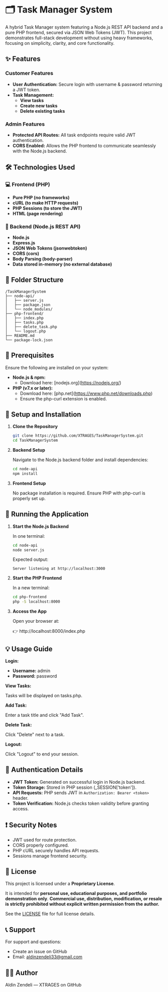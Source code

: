 # 🗂️ Task Manager System

A hybrid Task Manager system featuring a Node.js REST API backend and a pure PHP frontend, secured via JSON Web Tokens (JWT). This project demonstrates full-stack development without using heavy frameworks, focusing on simplicity, clarity, and core functionality.

## ✨ Features

### Customer Features
-   **User Authentication:** Secure login with username & password returning a JWT token.
-   **Task Management:**
    -   **View tasks**
    -   **Create new tasks**
    -   **Delete existing tasks**

### Admin Features
-   **Protected API Routes:** All task endpoints require valid JWT authentication.
-   **CORS Enabled:** Allows the PHP frontend to communicate seamlessly with the Node.js backend.

## 🛠️ Technologies Used

### 💻 Frontend (PHP)
*   **Pure PHP (no frameworks)**
*   **cURL (to make HTTP requests)**
*   **PHP Sessions (to store the JWT)**
*   **HTML (page rendering)**

### 🔗 Backend (Node.js REST API)
*   **Node.js**
*   **Express.js**
*   **JSON Web Tokens (jsonwebtoken)**
*   **CORS (cors)**
*   **Body Parsing (body-parser)**
*   **Data stored in-memory (no external database)**


## 📁 Folder Structure

```
/TaskManagerSystem
├── node-api/
│   ├── server.js
│   ├── package.json
│   └── node_modules/
├── php-frontend/
│   ├── index.php
│   ├── tasks.php
│   ├── delete_task.php
│   └── logout.php
├── README.md
└── package-lock.json
```

## 🔧 Prerequisites

Ensure the following are installed on your system:

*   **Node.js & npm:**
    *   Download here: \[nodejs.org](https://nodejs.org/)
*   **PHP (v7.x or later):**
    *   Download here: \[php.net](https://www.php.net/downloads.php)
    *   Ensure the php-curl extension is enabled.

## 🚀 Setup and Installation

1.  **Clone the Repository**

    ```bash
    git clone https://github.com/XTRAGES/TaskManagerSystem.git
    cd TaskManagerSystem
    ```

2.  **Backend Setup**

    Navigate to the Node.js backend folder and install dependencies:

    ```bash
    cd node-api
    npm install
    ```

3.  **Frontend Setup**

    No package installation is required. Ensure PHP with php-curl is properly set up.

## 🏃 Running the Application

1.  **Start the Node.js Backend**

    In one terminal:

    ```bash
    cd node-api
    node server.js
    ```

    Expected output:

    ```
    Server listening at http://localhost:3000
    ```

2.  **Start the PHP Frontend**

    In a new terminal:

    ```bash
    cd php-frontend
    php -S localhost:8000
    ```

3.  **Access the App**

    Open your browser at:

    👉 http://localhost:8000/index.php

## 💡 Usage Guide

**Login:**

*   **Username:** admin
*   **Password:** password

**View Tasks:**

Tasks will be displayed on tasks.php.

**Add Task:**

Enter a task title and click "Add Task".

**Delete Task:**

Click "Delete" next to a task.

**Logout:**

Click "Logout" to end your session.

## 🔐 Authentication Details

*   **JWT Token:** Generated on successful login in Node.js backend.
*   **Token Storage:** Stored in PHP session (\_SESSION['token']).
*   **API Requests:** PHP sends JWT in `Authorization: Bearer <token>` header.
*   **Token Verification:** Node.js checks token validity before granting access.

## ❗ Security Notes

*   JWT used for route protection.
*   CORS properly configured.
*   PHP cURL securely handles API requests.
*   Sessions manage frontend security.


## 📝 License

This project is licensed under a **Proprietary License**.

It is intended for **personal use, educational purposes, and portfolio demonstration only**.
**Commercial use, distribution, modification, or resale is strictly prohibited without explicit written permission from the author.**

See the [LICENSE](./LICENSE) file for full license details.

## 📞 Support

For support and questions:

*   Create an issue on GitHub
*   Email: aldinzendeli33@gmail.com

## 👨‍💻 Author

Aldin Zendeli — XTRAGES on GitHub
